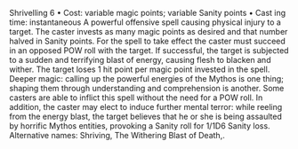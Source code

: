 Shrivelling 6
• Cost:  variable magic points; variable Sanity points
•
 Cast
ing time: instantaneous 
A powerful offensive spell causing physical injury to a target. 
The caster invests as many magic points as desired and that 
number halved in Sanity points. For the spell to take effect the 
caster must succeed in an opposed POW roll with the target. 
If successful, the target is subjected to a sudden and terrifying 
blast of energy, causing flesh to blacken and wither. The target 
loses 1 hit point per magic point invested in the spell. 
Deeper magic: calling up the powerful energies of the 
Mythos is one thing; shaping them through understanding 
and comprehension is another. Some casters are able to 
inflict this spell without the need for a POW roll. In 
addition, the caster may elect to induce further mental 
terror: while reeling from the energy blast, the target 
believes that he or she is being assaulted by horrific Mythos 
entities, provoking a Sanity roll for 1/1D6 Sanity loss.
Alternative names: Shriving, The Withering Blast of Death,.

